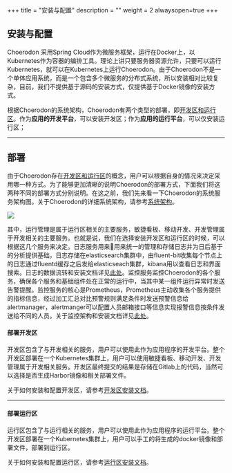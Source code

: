 +++
title = "安装与配置"
description = ""
weight = 2
alwaysopen=true
+++

## 安装与配置

Choerodon 采用Spring Cloud作为微服务框架，运行在Docker上，以Kubernetes作为容器的编排工具。理论上讲只要服务器资源允许，只要可以运行Kubernetes，就可以在Kubernetes上运行Choerodon。由于Choerodon不是一个单体应用系统，而是一个包含多个微服务的分布式系统，所以安装相对比较复杂，目前，我们不提供基于源码的安装方式，仅提供基于Docker镜像的安装方式。

根据Choerodon的系统架构，Choerodon有两个类型的部署，即[开发区和运行区](../concept/choerodon-development-deployment)。作为**应用的开发平台**，可以安装开发区；作为**应用的运行平台**，可以仅安装运行区；

---
## 部署

由于Choerodon存在[开发区和运行区](../concept/choerodon-development-deployment)的概念，用户可以根据自身的情况来决定采用哪一种方式。为了能够更加清晰的说明Choerodon的部署方式，下面我们将这两种不同的部署方式分别说明。在这之前，我们先来看一下Choerodon的系统服务架构图。关于Choerodon的详细系统架构，请参考[系统架构](./../concept/choerodon-system-architecture)。

![](/img/docs/installation-configuration/choerodon-develop-infrastructure.svg)

其中，运行管理是属于运行区相关的主要服务，敏捷看板、移动开发、开发管理属于开发相关的主要服务。也就是说，我们在选择安装开发区和运行区的时候，可以根据这几个服务来决定。日志服务用来用来统一的管理和存储日志并为日后基于的分析提供基础，日志存储在elasticsearch集群中，由fluent-bit收集每个节点上的日志通过fluentd缓存之后发给elasticseach集群，kibana用以查看日志和界面搜索。日志的数据流转和安装文档详见[此处](./components/日志)。监控服务监控Choerodon的各个服务，确保各个服务和基础组件处在正常的运行中，当其中某一组件运行异常时发送告警提醒。监控服务的核心是Prometheus，Prometheus主动收集各个服务提供的指标信息，经过加工汇总对比预警规则满足条件时发送预警信息给alertmanager，alertmanger可以配置人员邮箱接口等信息实现报警信息按条件发送给不同的人员。关于监控架构和安装文档详见[此处](./components/监控)。

#### 部署开发区

开发区包含了与开发相关的服务，用户可以使用此作为应用程序的开发平台。整个开发区部署在一个Kubernetes集群上，用户可以使用敏捷看板、移动开发、开发管理属于开发相关服务。开发区最终提交的结果是存储在Gitlab上的代码，当然可以选择是否生成Harbor镜像和相关部署文件。


关于如何安装和配置开发区，请参考[开发区安装文档](./deployment-install-guide)。

---
#### 部署运行区

运行区包含了与运行相关的服务，用户可以使用此作为应用程序的运行平台。整个开发区部署在一个Kubernetes集群上，用户可以手工的将生成的docker镜像和部署文件，部署到运行区。

关于如何安装和配置运行区，请参考[运行区安装文档](./deployment-install-guide)。
